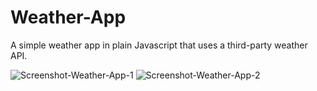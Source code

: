 # Weather-App

A simple weather app in plain Javascript that uses a third-party weather API.

![Screenshot-Weather-App-1](https://user-images.githubusercontent.com/34729011/126909803-7f201c6e-5796-4c55-93c8-4b096abbc0f3.png)
![Screenshot-Weather-App-2](https://user-images.githubusercontent.com/34729011/126909800-de716059-79a0-4228-b894-fcf1436b6857.png)

